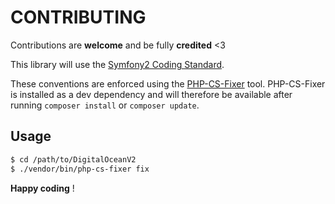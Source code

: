 CONTRIBUTING
============

Contributions are **welcome** and be fully **credited** <3

This library will use the [Symfony2 Coding Standard](http://symfony.com/doc/current/contributing/code/standards.html).

These conventions are enforced using the [PHP-CS-Fixer](https://github.com/FriendsOfPHP/PHP-CS-Fixer) tool. PHP-CS-Fixer is installed as a dev dependency and will therefore be available after running `composer install` or `composer update`.

Usage
-----

``` bash
$ cd /path/to/DigitalOceanV2
$ ./vendor/bin/php-cs-fixer fix
```

**Happy coding** !
